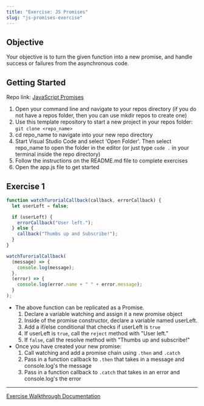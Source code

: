 ```yaml
---
title: "Exercise: JS Promises"
slug: "js-promises-exercise"
---
```


## Objective

Your objective is to turn the given function into a new promise, and handle success or failures from the asynchronous code.

## Getting Started

Repo link: [JavaScript Promises](https://github.com/Bryantellius/JavaScript_Promises)

1. Open your command line and navigate to your repos directory (if you do not have a repos folder, then you can use mkdir repos to create one)
2. Use this template repository to start a new project in your repos folder: `git clone <repo_name>`
3. cd repo_name to navigate into your new repo directory
4. Start Visual Studio Code and select 'Open Folder'. Then select repo_name to open the folder in the editor (or just type `code .` in your terminal inside the repo directory)
5. Follow the instructions on the README.md file to complete exercises
6. Open the app.js file to get started

## Exercise 1

```js
function watchTurorialCallback(callback, errorCallback) {
  let userLeft = false;

  if (userLeft) {
    errorCallback("User left.");
  } else {
    callback("Thumbs up and Subscribe!");
  }
}

watchTurorialCallback(
  (message) => {
    console.log(message);
  },
  (error) => {
    console.log(error.name + " " + error.message);
  }
);
```

- The above function can be replicated as a Promise.
  1. Declare a variable watching and assign it a new promise object
  2. Inside of the promise constructor, declare a variable named userLeft.
  3. Add a if/else conditional that checks if userLeft is `true`
  4. If userLeft is `true`, call the `reject` method with "User left."
  5. If `false`, call the resolve method with "Thumbs up and subscribe!"
- Once you have created your new promise:
  1. Call watching and add a promise chain using `.then` and `.catch`
  2. Pass in a function callback to `.then` that takes in a message and console.log's the message
  3. Pass in a function callback to `.catch` that takes in an error and console.log's the error

---

[Exercise Walkthrough Documentation](https://docs.google.com/document/d/1YQpP1WqzL3xxxYJQVvYkZpwJz2vbMfh7yKqBrT1NE3c/edit?usp=sharing)
